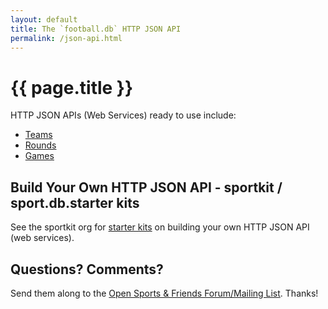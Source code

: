 ```yaml
---
layout: default
title: The `football.db` HTTP JSON API
permalink: /json-api.html
---
```


# {{ page.title }}

HTTP JSON APIs (Web Services) ready to use include:

- [Teams](json-api-teams.html)
- [Rounds](json-api-rounds.html)
- [Games](json-api-games.html)


## Build Your Own HTTP JSON API - sportkit / sport.db.starter kits

See the sportkit org for [starter kits](https://github.com/sportkit) on building your own HTTP JSON API (web services).


## Questions? Comments?

Send them along to the
[Open Sports & Friends Forum/Mailing List](http://groups.google.com/group/opensport).
Thanks!
